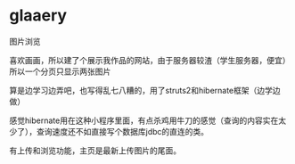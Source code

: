 # glaaery
图片浏览


喜欢画画，所以建了个展示我作品的网站，由于服务器较渣（学生服务器，便宜）所以一个分页只显示两张图片

算是边学习边弄吧，也写得乱七八糟的，用了struts2和hibernate框架（边学边做）

感觉hibernate用在这种小程序里面，有点杀鸡用牛刀的感觉（查询的内容实在太少了），查询速度还不如直接写个数据库jdbc的直连的类。

有上传和浏览功能，主页是最新上传图片的尾面。
